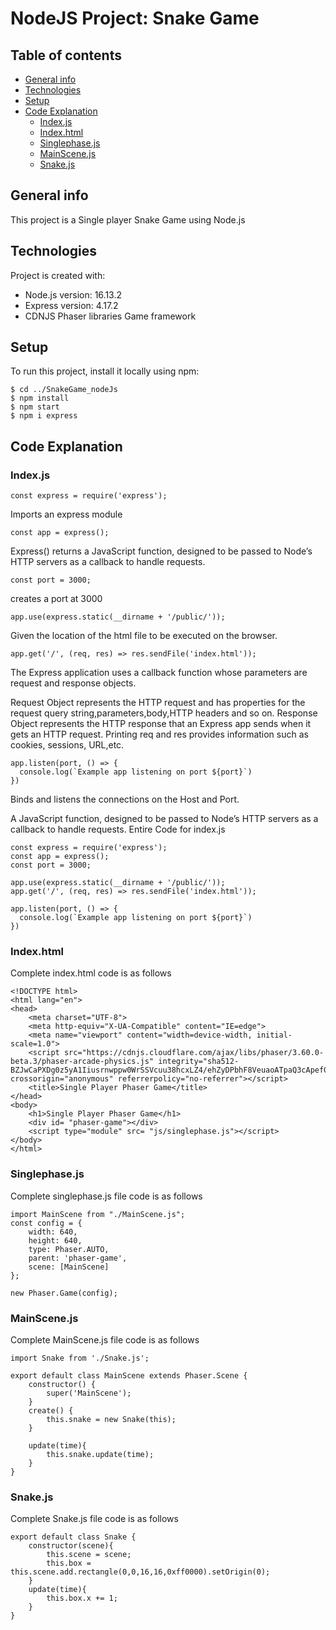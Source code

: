 # NodeJS Project: Snake Game

## Table of contents
* [General info](#general-info)
* [Technologies](#technologies)
* [Setup](#setup)
* [Code Explanation](#code-explanation)
  - [Index.js](#index.js)
  - [Index.html](#index.html)
  - [Singlephase.js](#singlephase.js)
  - [MainScene.js](#mainscene.js)
  - [Snake.js](#snake.js)


## General info
This project is a Single player Snake Game using Node.js
	
## Technologies
Project is created with:
* Node.js version: 16.13.2
* Express version: 4.17.2
* CDNJS Phaser libraries Game framework
	
## Setup
To run this project, install it locally using npm:

```
$ cd ../SnakeGame_nodeJs
$ npm install
$ npm start
$ npm i express
```
## Code Explanation
### Index.js
```
const express = require('express');  
```
Imports an express module
```
const app = express();
```
Express() returns a JavaScript function, designed to be passed to Node’s HTTP servers as a callback to handle requests.
```
const port = 3000;
```
creates a port at 3000
```
app.use(express.static(__dirname + '/public/'));
```
Given the location of the html file to be executed on the browser.
```
app.get('/', (req, res) => res.sendFile('index.html'));
```
The Express application uses a callback function whose parameters are request and response objects.

Request Object represents the HTTP request and has properties for the request query string,parameters,body,HTTP headers and so on.
Response Object represents the HTTP response that an Express app sends when it gets an HTTP request.
Printing req and res provides information such as cookies, sessions, URL,etc.
```
app.listen(port, () => {
  console.log(`Example app listening on port ${port}`)
})
```
Binds and listens the connections on the Host and Port. 

A JavaScript function, designed to be passed to Node’s HTTP servers as a callback to handle requests.
Entire Code for index.js
```
const express = require('express');
const app = express();
const port = 3000;

app.use(express.static(__dirname + '/public/'));
app.get('/', (req, res) => res.sendFile('index.html'));

app.listen(port, () => {
  console.log(`Example app listening on port ${port}`)
})
```
### Index.html
Complete index.html code is as follows
```
<!DOCTYPE html>
<html lang="en">
<head>
    <meta charset="UTF-8">
    <meta http-equiv="X-UA-Compatible" content="IE=edge">
    <meta name="viewport" content="width=device-width, initial-scale=1.0">
    <script src="https://cdnjs.cloudflare.com/ajax/libs/phaser/3.60.0-beta.3/phaser-arcade-physics.js" integrity="sha512-BZJwCaPXDg0z5yA1Iiusrnwppw0WrSSVcuu38hcxLZ4/ehZyDPbhF8VeuaoATpaQ3cApef0NIBUvuZufolfhfA==" crossorigin="anonymous" referrerpolicy="no-referrer"></script>
    <title>Single Player Phaser Game</title>
</head>
<body>
    <h1>Single Player Phaser Game</h1>
    <div id= "phaser-game"></div>
    <script type="module" src= "js/singlephase.js"></script>
</body>
</html>
```
### Singlephase.js
Complete singlephase.js file code is as follows
```
import MainScene from "./MainScene.js";
const config = {
    width: 640,
    height: 640,
    type: Phaser.AUTO,
    parent: 'phaser-game',
    scene: [MainScene]
};

new Phaser.Game(config);
```
### MainScene.js
Complete MainScene.js file code is as follows
```
import Snake from './Snake.js';

export default class MainScene extends Phaser.Scene {
    constructor() {
        super('MainScene');
    }
    create() {
        this.snake = new Snake(this);
    }

    update(time){
        this.snake.update(time);
    }
}
```

### Snake.js
Complete Snake.js file code is as follows
```
export default class Snake {
    constructor(scene){
        this.scene = scene;
        this.box = this.scene.add.rectangle(0,0,16,16,0xff0000).setOrigin(0);
    }
    update(time){
        this.box.x += 1;
    }
}
```
